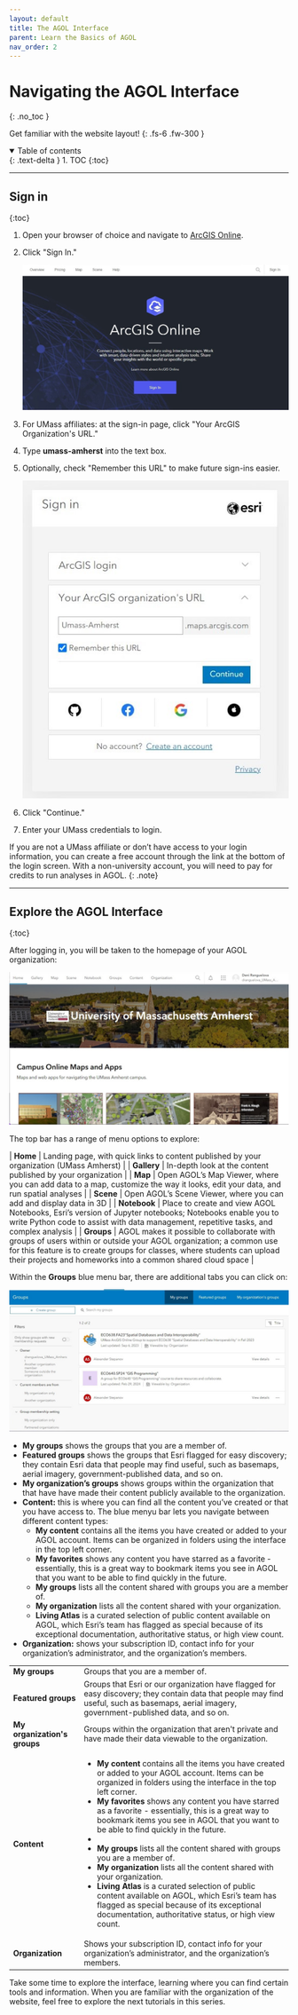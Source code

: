 ```yaml
---
layout: default
title: The AGOL Interface
parent: Learn the Basics of AGOL
nav_order: 2
---
```


# Navigating the AGOL Interface
{: .no_toc }

Get familiar with the website layout!
{: .fs-6 .fw-300 }

<details open markdown="block">
  <summary>
    Table of contents
  </summary>
  {: .text-delta }
1. TOC
{:toc}
</details>

---

## Sign in
{:toc}


1. Open your browser of choice and navigate to [ArcGIS Online](https://www.arcgis.com).
1. Click "Sign In."

    ![AGOL Landing Page](media/all_AGOL/intro_01.jpg "AGOL Landing Page")

1. For UMass affiliates: at the sign-in page, click "Your ArcGIS Organization's URL."
1. Type **umass-amherst** into the text box.
1. Optionally, check "Remember this URL" to make future sign-ins easier.

    ![Sign-in Page](media/all_AGOL/intro_02.jpg "Sign-in Page")

1. Click "Continue."
1. Enter your UMass credentials to login.

If you are not a UMass affiliate or don’t have access to your login information, you can create a free account through the link at the bottom of the login screen. With a non-university account, you will need to pay for credits to run analyses in AGOL.
{: .note}

---

## Explore the AGOL Interface
{:toc}

After logging in, you will be taken to the homepage of your AGOL organization:

![AGOL Homepage](media/all_AGOL/Intro_03.jpg "AGOL Homepage")

The top bar has a range of menu options to explore:

| **Home** | Landing page, with quick links to content published by your organization (UMass Amherst) |
| **Gallery** | In-depth look at the content published by your organization |
| **Map** | Open AGOL’s Map Viewer, where you can add data to a map, customize the way it looks, edit your data, and run spatial analyses |
| **Scene** | Open AGOL’s Scene Viewer, where you can add and display data in 3D |
| **Notebook** | Place to create and view AGOL Notebooks, Esri’s version of Jupyter notebooks; Notebooks enable you to write Python code to assist with data management, repetitive tasks, and complex analysis |
| **Groups** | AGOL makes it possible to collaborate with groups of users within or outside your AGOL organization; a common use for this feature is to create groups for classes, where students can upload their projects and homeworks into a common shared cloud space |

Within the **Groups** blue menu bar, there are additional tabs you can click on:

  !['My Groups' page](media/all_AGOL/Intro_04.jpg)
 

<!---
Below section needs to be troubleshooted - the HTML table isn't rendering correctly. Leaving the Markdown now for reference.
-->

  * **My groups** shows the groups that you are a member of. 
  * **Featured groups** shows the groups that Esri flagged for easy discovery; they contain Esri data that people may find useful, such as basemaps, aerial imagery, government-published data, and so on. 
  * **My organization’s groups** shows groups within the organization that that have have made their content publicly available to the organization.
* **Content:** this is where you can find all the content you’ve created or that you have access to. The blue menyu bar lets you navigate between different content types:
  * **My content** contains all the items you have created or added to your AGOL account. Items can be organized in folders using the interface in the top left corner.
  * **My favorites** shows any content you have starred as a favorite - essentially, this is a great way to bookmark items you see in AGOL that you want to be able to find quickly in the future.
  * **My groups** lists all the content shared with groups you are a member of.
  * **My organization** lists all the content shared with your organization.
  * **Living Atlas** is a curated selection of public content available on AGOL, which Esri’s team has flagged as special because of its exceptional documentation, authoritative status, or high view count. 
* **Organization:** shows your subscription ID, contact info for your organization’s administrator, and the organization’s members.


<table>
  <tbody>
    <tr>
      <td><b>My groups</b></td>
      <td>Groups that you are a member of.</td>
    </tr>
    <tr>
      <td><b>Featured groups</b></td>
      <td>Groups that Esri or our organization have flagged for easy discovery; they contain data that people may find useful, such as basemaps, aerial imagery, government-published data, and so on.</td>
    </tr>
    <tr>
      <td><b>My organization's groups</b></td>
      <td>Groups within the organization that aren't private and have made their data viewable to the organization.</td>
    </tr>
    <tr>
      <td><b>Content</b></td>
      <td>
        <ul>
          <li><b>My content</b> contains all the items you have created or added to your AGOL account. Items can be organized in folders using the interface in the top left corner.</li>
          <li><b>My favorites</b> shows any content you have starred as a favorite - essentially, this is a great way to bookmark items you see in AGOL that you want to be able to find quickly in the future.<li>
          <li><b>My groups</b> lists all the content shared with groups you are a member of.</li>
          <li><b>My organization</b> lists all the content shared with your organization.</li>
          <li><b>Living Atlas</b> is a curated selection of public content available on AGOL, which Esri’s team has flagged as special because of its exceptional documentation, authoritative status, or high view count.</li>
        </ul>
      </td>
    </tr>
    <tr>
      <td><b>Organization</b></td>
      <td>Shows your subscription ID, contact info for your organization’s administrator, and the organization’s members.</td>
    </tr>
  </tbody>
</table>

Take some time to explore the interface, learning where you can find certain tools and information. When you are familiar with the organization of the website, feel free to explore the next tutorials in this series.















